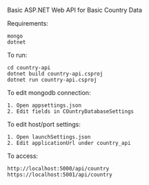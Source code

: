 
Basic ASP.NET Web API for Basic Country Data 

Requirements:
```
mongo
dotnet
```

To run:
```
cd country-api
dotnet build country-api.csproj
dotnet run country-api.csproj
```

To edit mongodb connection:
```
1. Open appsettings.json
2. Edit fields in COuntryDatabaseSettings
```

To edit host/port settings:
```
1. Open launchSettings.json
2. Edit applicationUrl under country_api
```

To access:
```
http://localhost:5000/api/country
https://localhost:5001/api/country
```
